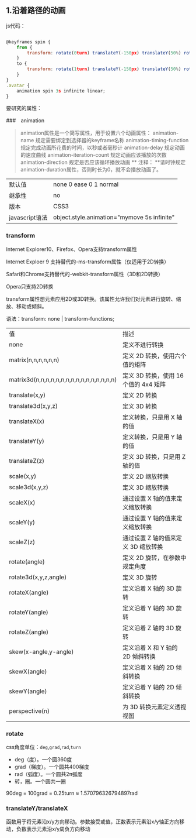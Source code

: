 ## 1.沿着路径的动画

js代码：

```js

@keyframes spin {
	from {
		transform: rotate(0turn) translateY(-150px) translateY(50%) rotate(1turn)
	}
	to {
		transform: rotate(1turn) translateY(-150px) translateY(50%) rotate(0turn);
	}
}
.avatar {
	animation spin 3s infinite linear;
}

```

要研究的属性：

###　animation
> animation属性是一个简写属性，用于设置六个动画属性：
> animation-name 规定需要绑定到选择器的keyframe名称
> animation-timing-function 规定完成动画所花费的时间，以秒或者毫秒计
> animation-delay 规定动画的速度曲线
> animation-iteration-count 规定动画应该播放的次数
> animation-direction 规定是否应该循环播放动画
** 注释： **请时钟规定animation-duration属性，否则时长为0，就不会播放动画了。

<table>
	<tr>
		<td>默认值</td>
		<td>none 0 ease 0 1 normal</td>
	</tr>
	<tr>
		<td>继承性</td>
		<td>no</td>
	</tr>
	<tr>
		<td>版本</td>
		<td>CSS3</td>
	</tr>
	<tr>
		<td>javascript语法</td>
		<td>object.style.animation="mymove 5s infinite"</td>
	</tr>
</table>

### transform

Internet Explorer10、Firefox、Opera支持transform属性

Internet Exploer 9 支持替代的-ms-transform属性（仅适用于2D转换）

Safari和Chrome支持替代的-webkit-transform属性（3D和2D转换）

Opera只支持2D转换

transform属性想元素应用2D或3D转换。该属性允许我们对元素进行旋转、缩放、移动或倾斜。

语法：transform: none | transform-functions;

<table>
	<tr>
		<td>值</td>
		<td>描述</td>
	</tr>
	<tr>
		<td>none</td>
		<td>定义不进行转换</td>
	</tr>
	<tr>
		<td>matrix(n,n,n,n,n,n)</td>
		<td>定义 2D 转换，使用六个值的矩阵</td>
	</tr>
	<tr>
		<td>matrix3d(n,n,n,n,n,n,n,n,n,n,n,n,n,n,n,n)</td>
		<td>定义 3D 转换，使用 16 个值的 4x4 矩阵</td>
	</tr>
	<tr>
		<td>translate(x,y)</td>
		<td>定义 2D 转换</td>
	</tr>
	<tr>
		<td>translate3d(x,y,z)</td>
		<td>定义 3D 转换</td>
	</tr>
	<tr>
		<td>translateX(x)</td>
		<td>定义转换，只是用 X 轴的值</td>
	</tr>
	<tr>
		<td>translateY(y)</td>
		<td>定义转换，只是用 Y 轴的值</td>
	</tr>
	<tr>
		<td>translateZ(z)</td>
		<td>定义 3D 转换，只是用 Z 轴的值</td>
	</tr>
	<tr>
		<td>scale(x,y)</td>
		<td>定义 2D 缩放转换</td>
	</tr>
	<tr>
		<td>scale3d(x,y,z)</td>
		<td>定义 3D 缩放转换</td>
	</tr>
	<tr>
		<td>scaleX(x)</td>
		<td>通过设置 X 轴的值来定义缩放转换</td>
	</tr>
	<tr>
		<td>scaleY(y)</td>
		<td>通过设置 Y 轴的值来定义缩放转换</td>
	</tr>
	<tr>
		<td>scaleZ(z)</td>
		<td>通过设置 Z 轴的值来定义 3D 缩放转换</td>
	</tr>
	<tr>
		<td>rotate(angle)</td>
		<td>定义 2D 旋转，在参数中规定角度</td>
	</tr>
	<tr>
		<td>rotate3d(x,y,z,angle)</td>
		<td>定义 3D 旋转</td>
	</tr>
	<tr>
		<td>rotateX(angle)</td>
		<td>定义沿着 X 轴的 3D 旋转</td>
	</tr>
	<tr>
		<td>rotateY(angle)</td>
		<td>定义沿着 Y 轴的 3D 旋转</td>
	</tr>
	<tr>
		<td>rotateZ(angle)</td>
		<td>定义沿着 Z 轴的 3D 旋转</td>
	</tr>
	<tr>
		<td>skew(x-angle,y-angle)</td>
		<td>定义沿着 X 和 Y 轴的 2D 倾斜转换</td>
	</tr>
	<tr>
		<td>skewX(angle)</td>
		<td>定义沿着 X 轴的 2D 倾斜转换</td>
	</tr>
	<tr>
		<td>skewY(angle)</td>
		<td>定义沿着 Y 轴的 2D 倾斜转换</td>
	</tr>
	<tr>
		<td>perspective(n)</td>
		<td>为 3D 转换元素定义透视视图</td>
	</tr>
</table>

### rotate

css角度单位：`deg`,`grad`,`rad`,`turn`

* deg（度）。一个圆360度
* grad（梯度）。一个圆共400梯度
* rad（弧度）。一个圆共2π弧度
* 转，圈。一个圆共一圈

90deg = 100grad = 0.25turn ≈ 1.570796326794897rad

### translateY/translateX 

函数用于将元素沿x/y方向移动。参数接受<length>或<percentage>值，正数表示元素沿x/y轴正方向移动，负数表示元素沿x/y周负方向移动

